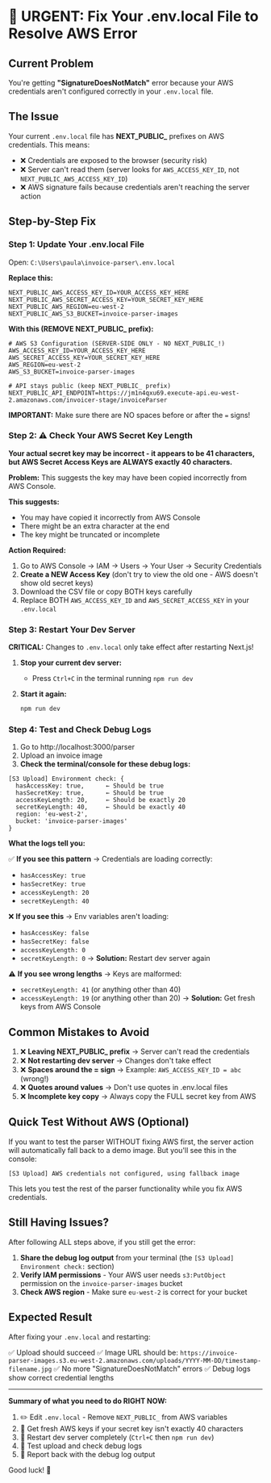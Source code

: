 # 🚨 URGENT: Fix Your .env.local File to Resolve AWS Error

## Current Problem

You're getting **"SignatureDoesNotMatch"** error because your AWS credentials aren't configured correctly in your `.env.local` file.

## The Issue

Your current `.env.local` file has **NEXT_PUBLIC_** prefixes on AWS credentials. This means:
- ❌ Credentials are exposed to the browser (security risk)
- ❌ Server can't read them (server looks for `AWS_ACCESS_KEY_ID`, not `NEXT_PUBLIC_AWS_ACCESS_KEY_ID`)
- ❌ AWS signature fails because credentials aren't reaching the server action

## Step-by-Step Fix

### Step 1: Update Your .env.local File

Open: `C:\Users\paula\invoice-parser\.env.local`

**Replace this:**
```env
NEXT_PUBLIC_AWS_ACCESS_KEY_ID=YOUR_ACCESS_KEY_HERE
NEXT_PUBLIC_AWS_SECRET_ACCESS_KEY=YOUR_SECRET_KEY_HERE
NEXT_PUBLIC_AWS_REGION=eu-west-2
NEXT_PUBLIC_AWS_S3_BUCKET=invoice-parser-images
```

**With this (REMOVE NEXT_PUBLIC_ prefix):**
```env
# AWS S3 Configuration (SERVER-SIDE ONLY - NO NEXT_PUBLIC_!)
AWS_ACCESS_KEY_ID=YOUR_ACCESS_KEY_HERE
AWS_SECRET_ACCESS_KEY=YOUR_SECRET_KEY_HERE
AWS_REGION=eu-west-2
AWS_S3_BUCKET=invoice-parser-images

# API stays public (keep NEXT_PUBLIC_ prefix)
NEXT_PUBLIC_API_ENDPOINT=https://jm1n4qxu69.execute-api.eu-west-2.amazonaws.com/invoicer-stage/invoiceParser
```

**IMPORTANT:** Make sure there are NO spaces before or after the `=` signs!

### Step 2: ⚠️ Check Your AWS Secret Key Length

**Your actual secret key may be incorrect - it appears to be 41 characters, but AWS Secret Access Keys are ALWAYS exactly 40 characters.**

**Problem:** This suggests the key may have been copied incorrectly from AWS Console.

**This suggests:**
- You may have copied it incorrectly from AWS Console
- There might be an extra character at the end
- The key might be truncated or incomplete

**Action Required:**
1. Go to AWS Console → IAM → Users → Your User → Security Credentials
2. **Create a NEW Access Key** (don't try to view the old one - AWS doesn't show old secret keys)
3. Download the CSV file or copy BOTH keys carefully
4. Replace BOTH `AWS_ACCESS_KEY_ID` and `AWS_SECRET_ACCESS_KEY` in your `.env.local`

### Step 3: Restart Your Dev Server

**CRITICAL:** Changes to `.env.local` only take effect after restarting Next.js!

1. **Stop your current dev server:**
   - Press `Ctrl+C` in the terminal running `npm run dev`

2. **Start it again:**
   ```bash
   npm run dev
   ```

### Step 4: Test and Check Debug Logs

1. Go to http://localhost:3000/parser
2. Upload an invoice image
3. **Check the terminal/console for these debug logs:**

```
[S3 Upload] Environment check: {
  hasAccessKey: true,      ← Should be true
  hasSecretKey: true,      ← Should be true
  accessKeyLength: 20,     ← Should be exactly 20
  secretKeyLength: 40,     ← Should be exactly 40
  region: 'eu-west-2',
  bucket: 'invoice-parser-images'
}
```

**What the logs tell you:**

✅ **If you see this pattern** → Credentials are loading correctly:
- `hasAccessKey: true`
- `hasSecretKey: true`
- `accessKeyLength: 20`
- `secretKeyLength: 40`

❌ **If you see this** → Env variables aren't loading:
- `hasAccessKey: false`
- `hasSecretKey: false`
- `accessKeyLength: 0`
- `secretKeyLength: 0`
→ **Solution:** Restart dev server again

⚠️ **If you see wrong lengths** → Keys are malformed:
- `secretKeyLength: 41` (or anything other than 40)
- `accessKeyLength: 19` (or anything other than 20)
→ **Solution:** Get fresh keys from AWS Console

## Common Mistakes to Avoid

1. ❌ **Leaving NEXT_PUBLIC_ prefix** → Server can't read the credentials
2. ❌ **Not restarting dev server** → Changes don't take effect
3. ❌ **Spaces around the = sign** → Example: `AWS_ACCESS_KEY_ID = abc` (wrong!)
4. ❌ **Quotes around values** → Don't use quotes in .env.local files
5. ❌ **Incomplete key copy** → Always copy the FULL secret key from AWS

## Quick Test Without AWS (Optional)

If you want to test the parser WITHOUT fixing AWS first, the server action will automatically fall back to a demo image. But you'll see this in the console:

```
[S3 Upload] AWS credentials not configured, using fallback image
```

This lets you test the rest of the parser functionality while you fix AWS credentials.

## Still Having Issues?

After following ALL steps above, if you still get the error:

1. **Share the debug log output** from your terminal (the `[S3 Upload] Environment check:` section)
2. **Verify IAM permissions** - Your AWS user needs `s3:PutObject` permission on the `invoice-parser-images` bucket
3. **Check AWS region** - Make sure `eu-west-2` is correct for your bucket

## Expected Result

After fixing your `.env.local` and restarting:

✅ Upload should succeed
✅ Image URL should be: `https://invoice-parser-images.s3.eu-west-2.amazonaws.com/uploads/YYYY-MM-DD/timestamp-filename.jpg`
✅ No more "SignatureDoesNotMatch" errors
✅ Debug logs show correct credential lengths

---

**Summary of what you need to do RIGHT NOW:**

1. ✏️ Edit `.env.local` - Remove `NEXT_PUBLIC_` from AWS variables
2. 🔑 Get fresh AWS keys if your secret key isn't exactly 40 characters
3. 🔄 Restart dev server completely (`Ctrl+C` then `npm run dev`)
4. 🧪 Test upload and check debug logs
5. 📢 Report back with the debug log output

Good luck! 🚀
